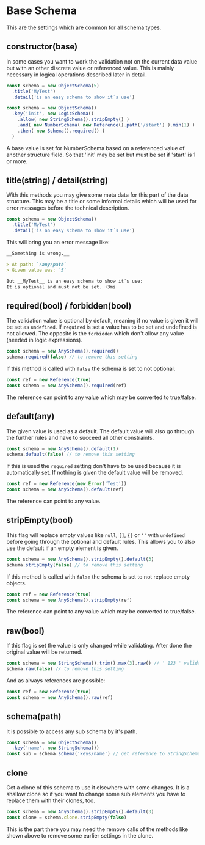 # Base Schema

This are the settings which are common for all schema types.


## constructor(base)

In some cases you want to work the validation not on the current data value but with an other
discrete value or referenced value. This is mainly necessary in logical operations described later
in detail.

```js
const schema = new ObjectSchema(5)
  .title('MyTest')
  .detail('is an easy schema to show it´s use')

const schema = new ObjectSchema()
  .key('init', new LogicSchema()
    .allow( new StringSchema().stripEmpty() )
    .and( new NumberSchema( new Reference().path('/start') ).min(1) )
    .then( new Schema().required() )
  )
```

A base value is set for NumberSchema based on a referenced value of another structure field. So that
'init' may be set but must be set if 'start' is 1 or more.


## title(string) / detail(string)

With this methods you may give some meta data for this part of the data structure. This may be a
title or some informal details which will be used for error messages before the technical description.

```js
const schema = new ObjectSchema()
  .title('MyTest')
  .detail('is an easy schema to show it´s use')
```

This will bring you an error message like:

```markdown
__Something is wrong.__

> At path: `/any/path`
> Given value was: `5`

But __MyTest__ is an easy schema to show it´s use:
It is optional and must not be set. +3ms
```


## required(bool) / forbidden(bool)

The validation value is optional by default, meaning if no value is given it will be set
as `undefined`. If `required` is set a value has to be set and undefined is not allowed. The
opposite is the `forbidden` which don't allow any value (needed in logic expressions).

```js
const schema = new AnySchema().required()
schema.required(false) // to remove this setting
```

If this method is called with `false` the schema is set to not optional.

```js
const ref = new Reference(true)
const schema = new AnySchema().required(ref)
```

The reference can point to any value which may be converted to true/false.


## default(any)

The given value is used as a default. The default value will also go through the further rules
and have to succeed all other constraints.

```js
const schema = new AnySchema().default(1)
schema.default(false) // to remove this setting
```

If this is used the `required` setting don't have to be used because it is automatically set.
If nothing is given the default value will be removed.

```js
const ref = new Reference(new Error('Test'))
const schema = new AnySchema().default(ref)
```

The reference can point to any value.


## stripEmpty(bool)

This flag will replace empty values like `null`, `[]`, `{}` or `''` with `undefined`
before going through the optional and default rules. This allows you to also use
the default if an empty element is given.

```js
const schema = new AnySchema().stripEmpty().default(3)
schema.stripEmpty(false) // to remove this setting
```

If this method is called with `false` the schema is set to not replace empty objects.

```js
const ref = new Reference(true)
const schema = new AnySchema().stripEmpty(ref)
```

The reference can point to any value which may be converted to true/false.


## raw(bool)

If this flag is set the value is only changed while validating. After done the original value will
be returned.

```js
const schema = new StringSchema().trim().max(3).raw() // ' 123 ' validates and the spaces are kept
schema.raw(false) // to remove this setting
```

And as always references are possible:

```js
const ref = new Reference(true)
const schema = new AnySchema().raw(ref)
```


## schema(path)

It is possible to access any sub schema by it's path.

```js
const schema = new ObjectSchema()
  .key('name', new StringSchema())
const sub = schema.schema('keys/name') // get reference to StringSchema
```


## clone

Get a clone of this schema to use it elsewhere with some changes. It is a shallow clone so if you
want to change some sub elements you have to replace them with their clones, too.

```js
const schema = new AnySchema().stripEmpty().default(3)
const clone = schema.clone.stripEmpty(false)
```

This is the part there you may need the remove calls of the methods like shown above to remove some
earlier settings in the clone.
